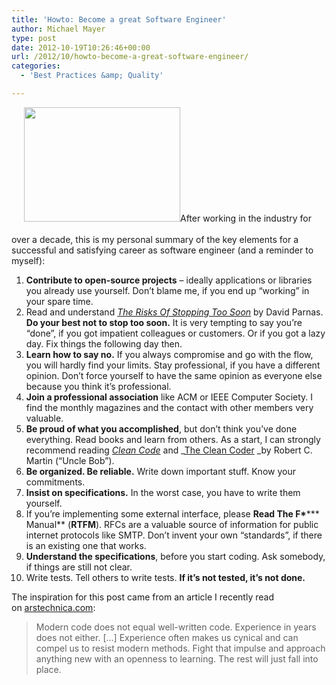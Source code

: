 ```yaml
---
title: 'Howto: Become a great Software Engineer'
author: Michael Mayer
type: post
date: 2012-10-19T10:26:46+00:00
url: /2012/10/howto-become-a-great-software-engineer/
categories:
  - 'Best Practices &amp; Quality'

---
```

<img class="alignright size-full wp-image-1961" style="margin-left: 20px; margin-bottom: 20px;" title="Books" src="http://lastzero.net/wp-content/uploads/2012/10/books.jpg" alt="" width="250" height="183" />After working in the industry for over a decade, this is my personal summary of the key elements for a successful and satisfying career as software engineer (and a reminder to myself):

  1. **Contribute to open-source projects** &#8211; ideally applications or libraries you already use yourself. Don&#8217;t blame me, if you end up &#8220;working&#8221; in your spare time.
  2. Read and understand _[The Risks Of Stopping Too Soon][1]_ by David Parnas. **Do your best not to stop too soon.** It is very tempting to say you&#8217;re &#8220;done&#8221;, if you got impatient colleagues or customers. Or if you got a lazy day. Fix things the following day then.
  3. **Learn how to say no.** If you always compromise and go with the flow, you will hardly find your limits. Stay professional, if you have a different opinion. Don&#8217;t force yourself to have the same opinion as everyone else because you think it&#8217;s professional.
  4. **Join a professional association** like ACM or IEEE Computer Society. I find the monthly magazines and the contact with other members very valuable.
  5. **Be proud of what you accomplished**, but don&#8217;t think you&#8217;ve done everything. Read books and learn from others. As a start, I can strongly recommend reading [_Clean Code_][2] and _[The Clean Coder][3] _by Robert C. Martin (&#8220;Uncle Bob&#8221;).
  6. **Be organized. Be reliable.** Write down important stuff. Know your commitments.
  7. **Insist on specifications.** In the worst case, you have to write them yourself.
  8. If you&#8217;re implementing some external interface, please **Read The F\***\*** Manual** (**RTFM**). RFCs are a valuable source of information for public internet protocols like SMTP. Don&#8217;t invent your own &#8220;standards&#8221;, if there is an existing one that works.
  9. **Understand the specifications**, before you start coding. Ask somebody, if things are still not clear.
 10. Write tests. Tell others to write tests. **If it&#8217;s not tested, it&#8217;s not done.**

<div>
  The inspiration for this post came from an article I recently read on <a href="http://arstechnica.com/information-technology/2012/10/in-over-my-head-how-can-i-work-with-more-advanced-programmers/">arstechnica.com</a>:
</div>

> Modern code does not equal well-written code. Experience in years does not either. [&#8230;] Experience often makes us cynical and can compel us to resist modern methods. Fight that impulse and approach anything new with an openness to learning. The rest will just fall into place.

 [1]: http://www.csl.sri.com/users/neumann/cacm224.pdf
 [2]: http://www.amazon.com/Clean-Code-Handbook-Software-Craftsmanship/dp/0132350882/
 [3]: http://www.amazon.com/Clean-Coder-Conduct-Professional-Programmers/dp/0137081073/